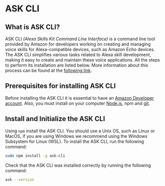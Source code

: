 # ASK CLI

## What is ASK CLI?

ASK CLI _(Alexa Skills Kit Command Line Interface)_ is a command line tool
provided by Amazon for developers working on creating and managing voice skills
for Alexa-compatible devices, such as Amazon Echo devices. The ASK CLI
simplifies various tasks related to Alexa skill development, making it easy to
create and maintain these voice applications. All the steps to perform its
installation are listed below. More information about this process can be found
at the [following link](https://developer.amazon.com/en-US/docs/alexa/smapi/quick-start-alexa-skills-kit-command-line-interface.html).

## Prerequisites for installing ASK CLI

Before installing the ASK CLI it is essential to have an
[Amazon Developer account](https://developer.amazon.com/).
Also, you must install on your computer [Node.js](https://nodejs.org/en),
npm and [git](https://git-scm.com/).

## Install and Initialize the ASK CLI

Using `npm` install the ASK CLI. You should use a Unix OS, such as Linux or
MacOS, if you are using Windows we recommend using the Windows Subsystem for
Linux (WSL). To install the ASK CLI, run the following command:

```bash
sudo npm install -g ask-cli
```

Check that the ASK CLI was installed correctly by running the following command:

```bash
ask --version
```
